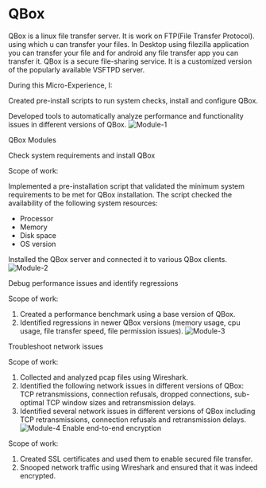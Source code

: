 # QBox

QBox is a linux file transfer server. It is work on FTP(File Transfer Protocol). using which u can transfer your files.
In Desktop using filezilla application you can transfer your file and for android any file transfer app you can transfer it.
QBox is a secure file-sharing service. It is a customized version of the popularly available VSFTPD server.

During this Micro-Experience, I:

Created pre-install scripts to run system checks, install and configure QBox.

Developed tools to automatically analyze performance and functionality issues in different versions of QBox.
![Module-1](https://user-images.githubusercontent.com/52848980/88693642-28fac000-d11d-11ea-9c0c-5de342077e68.png)

QBox Modules

Check system requirements and install QBox

Scope of work:

Implemented a pre-installation script that validated the minimum system requirements to be met for QBox installation. The script checked the availability of the following system resources:

- Processor
- Memory
- Disk space
- OS version

Installed the QBox server and connected it to various QBox clients.
![Module-2](https://user-images.githubusercontent.com/52848980/88693649-2bf5b080-d11d-11ea-9ae4-6aba4820d67d.jpg)

Debug performance issues and identify regressions

Scope of work:

1. Created a performance benchmark using a base version of QBox.
2. Identified regressions in newer QBox versions (memory usage, cpu usage, file transfer speed, file permission issues).
![Module-3](https://user-images.githubusercontent.com/52848980/88693660-2ef0a100-d11d-11ea-8c11-cff185833823.jpg)

Troubleshoot network issues

Scope of work:

1. Collected and analyzed pcap files using Wireshark.
2. Identified the following network issues in different versions of QBox: TCP retransmissions, connection refusals, dropped connections, sub-optimal TCP window sizes and retransmission delays.
3. Identified several network issues in different versions of QBox including TCP retransmissions, connection refusals and retransmission delays.
![Module-4](https://user-images.githubusercontent.com/52848980/88693670-31eb9180-d11d-11ea-806e-54b4225b1142.jpg)
Enable end-to-end encryption

Scope of work:

1. Created SSL certificates and used them to enable secured file transfer.
2. Snooped network traffic using Wireshark and ensured that it was indeed encrypted.
